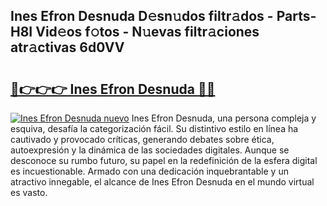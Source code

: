 ## Ines Efron Desnuda D𝚎sn𝚞dos filtr𝚊dos - Parts-H8I Vid𝚎os f𝚘tos - N𝚞evas filtr𝚊ciones atr𝚊ctivas 6d0VV

# <h2><a href="http://mbcatry.tromn.icu/?c=Ines+Efron+Desnuda">🔗👉👉👉 Ines Efron Desnuda 🔗🔗</a></h2>

[![Ines Efron Desnuda nuevo](https://i.imgur.com/pEAQMta.gif)](http://mbcatry.tromn.icu/?c=Ines+Efron+Desnuda)
Ines Efron Desnuda, una persona compleja y esquiva, desafía la categorización fácil. Su distintivo estilo en línea ha cautivado y provocado críticas, generando debates sobre ética, autoexpresión y la dinámica de las sociedades digitales. Aunque se desconoce su rumbo futuro, su papel en la redefinición de la esfera digital es incuestionable. Armado con una dedicación inquebrantable y un atractivo innegable, el alcance de Ines Efron Desnuda en el mundo virtual es vasto.
